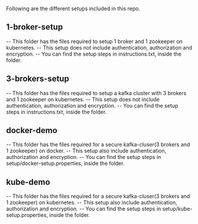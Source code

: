 Following are the different setups included in this repo.

## 1-broker-setup

-- This folder has the files required to setup 1 broker and 1 zookeeper on kubernetes.
-- This setup does not include authentication, authorization and encryption.
-- You can find the setup steps in instructions.txt, inside the folder.

## 3-brokers-setup

-- This folder has the files required to setup a kafka cluster with 3 brokers and 1 zookeeper on kubernetes.
-- This setup does not include authentication, authorization and encryption.
-- You can find the setup steps in instructions.txt, inside the folder.

## docker-demo

-- This folder has the files required for a secure kafka-cluser(3 brokers and 1 zookeeper) on docker.
-- This setup also include authentication, authorization and encryption.
-- You can find the setup steps in setup/docker-setup.properties, inside the folder.

## kube-demo

-- This folder has the files required for a secure kafka-cluser(3 brokers and 1 zookeeper) on kubernetes.
-- This setup also include authentication, authorization and encryption.
-- You can find the setup steps in setup/kube-setup.properties, inside the folder.
